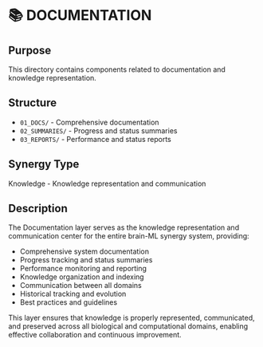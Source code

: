 # 📚 DOCUMENTATION

## Purpose
This directory contains components related to documentation and knowledge representation.

## Structure
- `01_DOCS/` - Comprehensive documentation
- `02_SUMMARIES/` - Progress and status summaries
- `03_REPORTS/` - Performance and status reports

## Synergy Type
Knowledge - Knowledge representation and communication

## Description
The Documentation layer serves as the knowledge representation and communication center for the entire brain-ML synergy system, providing:
- Comprehensive system documentation
- Progress tracking and status summaries
- Performance monitoring and reporting
- Knowledge organization and indexing
- Communication between all domains
- Historical tracking and evolution
- Best practices and guidelines

This layer ensures that knowledge is properly represented, communicated, and preserved across all biological and computational domains, enabling effective collaboration and continuous improvement.
